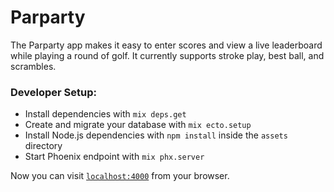 # Parparty
The Parparty app makes it easy to enter scores and view a live leaderboard while playing a round of golf. It currently supports stroke play, best ball, and scrambles.  

### Developer Setup:

  * Install dependencies with `mix deps.get`
  * Create and migrate your database with `mix ecto.setup`
  * Install Node.js dependencies with `npm install` inside the `assets` directory
  * Start Phoenix endpoint with `mix phx.server`

Now you can visit [`localhost:4000`](http://localhost:4000) from your browser.
